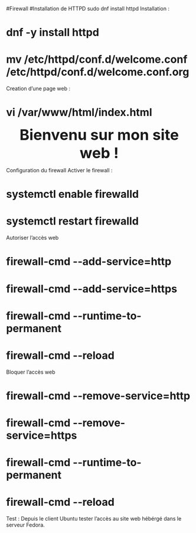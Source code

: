 
#Firewall
#Installation de HTTPD
sudo dnf install httpd
Installation : 
# dnf -y install httpd 
# mv /etc/httpd/conf.d/welcome.conf /etc/httpd/conf.d/welcome.conf.org 
Creation d’une page web : 
# vi /var/www/html/index.html 
<html> 
<body> 
<div style="width: 100%; font-size: 40px; font-weight: bold; text-align: center;"> 
Bienvenu sur mon site web ! 
</div> 
</body> 
</html> 

Configuration du firewall 
Activer le firewall : 
# systemctl enable firewalld 
# systemctl restart firewalld 
Autoriser l’accès web 
# firewall-cmd --add-service=http 
# firewall-cmd --add-service=https 
# firewall-cmd --runtime-to-permanent 
# firewall-cmd --reload 
Bloquer l’accès web 
# firewall-cmd --remove-service=http 
# firewall-cmd --remove-service=https 
# firewall-cmd --runtime-to-permanent 
# firewall-cmd --reload 
Test : 
Depuis le client Ubuntu tester l’accès au site web hébérgé dans le serveur Fedora.